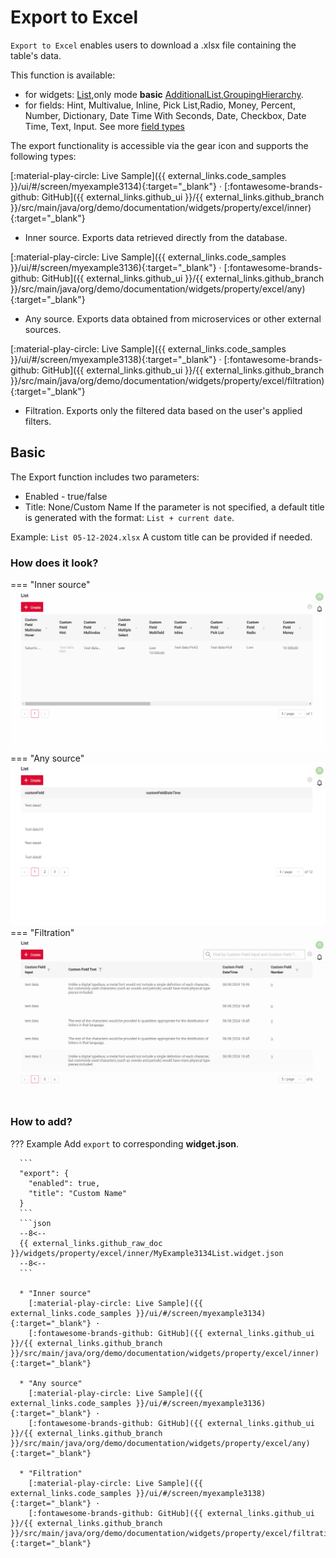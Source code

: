 # Export to Excel
`Export to Excel` enables users to download a .xlsx file containing the table's data.

This function is available:
 
* for widgets: [List](/widget/type/listfamily/list/list),only mode **basic** [AdditionalList](/widget/type/listfamily/additionallist/additionallist.md),[GroupingHierarchy](/widget/type/groupinghierarchyfamily/groupinghierarchy/groupinghierarchy).
* for fields: Hint, Multivalue, Inline, Pick List,Radio, Money, Percent, Number, Dictionary, Date Time With Seconds, Date, Checkbox, Date Time, Text, Input.
See more [field types](/widget/fields/fieldtypes/)

The export functionality is accessible via the gear icon and supports the following types:

[:material-play-circle: Live Sample]({{ external_links.code_samples }}/ui/#/screen/myexample3134){:target="_blank"} ·
[:fontawesome-brands-github: GitHub]({{ external_links.github_ui }}/{{ external_links.github_branch }}/src/main/java/org/demo/documentation/widgets/property/excel/inner){:target="_blank"}

* Inner source. Exports data retrieved directly from the database.

[:material-play-circle: Live Sample]({{ external_links.code_samples }}/ui/#/screen/myexample3136){:target="_blank"} ·
[:fontawesome-brands-github: GitHub]({{ external_links.github_ui }}/{{ external_links.github_branch }}/src/main/java/org/demo/documentation/widgets/property/excel/any){:target="_blank"}
 
* Any source. Exports data obtained from microservices or other external sources.

[:material-play-circle: Live Sample]({{ external_links.code_samples }}/ui/#/screen/myexample3138){:target="_blank"} ·
[:fontawesome-brands-github: GitHub]({{ external_links.github_ui }}/{{ external_links.github_branch }}/src/main/java/org/demo/documentation/widgets/property/excel/filtration){:target="_blank"}

* Filtration. Exports only the filtered data based on the user's applied filters.
 
## Basic
The Export function includes two parameters:

* Enabled -  true/false
* Title: None/Custom Name 
If the parameter is not specified, a default title is generated with the format: `List + current date`.

Example: `List 05-12-2024.xlsx`
A custom title can be provided if needed.

### How does it look?
=== "Inner source"
    ![inner_export_excel.gif](inner_export_excel.gif)
=== "Any source"
    ![any_export_excel.gif](any_export_excel.gif)
=== "Filtration"
    ![fltr_export_excel.gif](fltr_export_excel.gif)

### How to add?
??? Example
      Add `export` to corresponding **widget.json**.
    
      ```  
      "export": {
        "enabled": true,
        "title": "Custom Name"
      }
      ```
      ```json
      --8<--
      {{ external_links.github_raw_doc }}/widgets/property/excel/inner/MyExample3134List.widget.json
      --8<--
      ``` 

      * "Inner source"
        [:material-play-circle: Live Sample]({{ external_links.code_samples }}/ui/#/screen/myexample3134){:target="_blank"} ·
        [:fontawesome-brands-github: GitHub]({{ external_links.github_ui }}/{{ external_links.github_branch }}/src/main/java/org/demo/documentation/widgets/property/excel/inner){:target="_blank"}
      
      * "Any source"
        [:material-play-circle: Live Sample]({{ external_links.code_samples }}/ui/#/screen/myexample3136){:target="_blank"} ·
        [:fontawesome-brands-github: GitHub]({{ external_links.github_ui }}/{{ external_links.github_branch }}/src/main/java/org/demo/documentation/widgets/property/excel/any){:target="_blank"}

      * "Filtration"
        [:material-play-circle: Live Sample]({{ external_links.code_samples }}/ui/#/screen/myexample3138){:target="_blank"} ·
        [:fontawesome-brands-github: GitHub]({{ external_links.github_ui }}/{{ external_links.github_branch }}/src/main/java/org/demo/documentation/widgets/property/excel/filtration){:target="_blank"}
